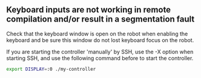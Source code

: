 ## Keyboard inputs are not working in remote compilation and/or result in a segmentation fault

Check that the keyboard window is open on the robot when enabling the
keyboard and be sure this window do not lost keyboard focus on the robot.

If you are starting the controller 'manually' by SSH, use the -X option when
starting SSH, and use the following command before to start the controller.

```sh
export DISPLAY=:0 ./my-controller
```
